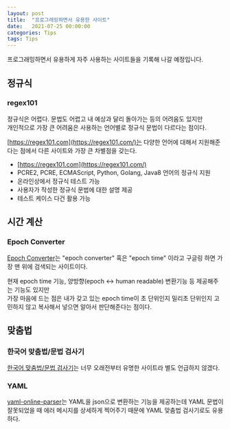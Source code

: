```yaml
---
layout: post
title:  "프로그래밍하면서 유용한 사이트"
date:   2021-07-25 00:00:00
categories: Tips
tags: Tips 
---
```


프로그래밍하면서 유용하게 자주 사용하는 사이트들을 기록해 나갈 예정입니다.  

<!--more-->

## 정규식

### regex101

정규식은 어렵다. 문법도 어렵고 내 예상과 달리 돌아가는 등의 어려움도 있지만  
개인적으로 가장 큰 어려움은 사용하는 언어별로 정규식 문법이 다르다는 점이다.  

[https://regex101.com](https://regex101.com/)는 다양한 언어에 대해서 지원해준다는 점에서 다른 사이트와 가장 큰 차별점을 갖는다.  

  * [https://regex101.com](https://regex101.com/)
  * PCRE2, PCRE, ECMAScript, Python, Golang, Java8 언어의 정규식 지원
  * 온라인상에서 정규식 테스트 가능
  * 사용자가 작성한 정규식 문법에 대한 설명 제공 
  * 테스트 케이스 다건 활용 가능


## 시간 계산

### Epoch Converter

[Epoch Converter](https://www.epochconverter.com/)는 "epoch converter" 혹은 "epoch time" 이라고 구글링 하면 가장 맨 위에 검색되는 사이트이다.  

현재 epoch time 기능, 양방향(epoch <-> human readable) 변환기능 등 제공해주는 기능도 있지만  
가장 마음에 드는 점은 내가 갖고 있는 epoch time이 초 단위인지 밀리초 단위인지 고민하지 않고 복사해서 넣으면 알아서 판단해준다는 점이다.  


## 맞춤법

### 한국어 맞춤법/문법 검사기

[한국어 맞춤법/문법 검사기](https://speller.cs.pusan.ac.kr/)는 너무 오래전부터 유명한 사이트라 별도 언급하지 않겠다.  

### YAML

[yaml-online-parser](https://yaml-online-parser.appspot.com/)는 YAML을 json으로 변환하는 기능을 제공하는데 YAML 문법이 잘못되었을 때 에러 메시지를 상세하게 찍어주기 때문에 YAML 맞춤법 검사기로도 유용하다.  


